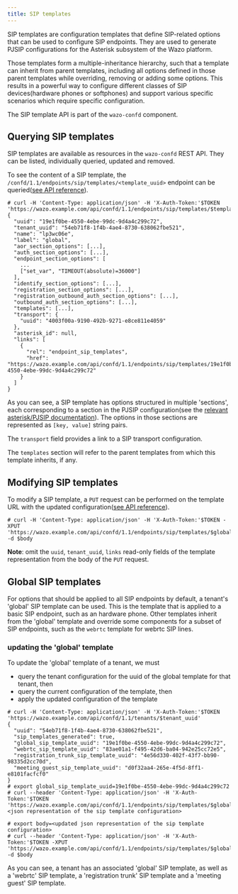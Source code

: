 ```yaml
---
title: SIP templates
---
```


SIP templates are configuration templates that define SIP-related options that can be used to
configure SIP endpoints. They are used to generate PJSIP configurations for the Asterisk subsystem
of the Wazo platform.

Those templates form a multiple-inheritance hierarchy, such that a template can inherit from parent
templates, including all options defined in those parent templates while overriding, removing or
adding some options. This results in a powerful way to configure different classes of SIP
devices(hardware phones or softphones) and support various specific scenarios which require specific
configuration.

The SIP template API is part of the `wazo-confd` component.

## Querying SIP templates

SIP templates are available as resources in the `wazo-confd` REST API. They can be listed,
individually queried, updated and removed.

To see the content of a SIP template, the `/confd/1.1/endpoints/sip/templates/<template_uuid>`
endpoint can be
queried([see API reference](/documentation/api/configuration.html#tag/endpoints/operation/get_endpoint_sip_template)).

```
# curl -H 'Content-Type: application/json' -H 'X-Auth-Token:'$TOKEN 'https://wazo.example.com/api/confd/1.1/endpoints/sip/templates/$template_uuid'
{
  "uuid": "19e1f0be-4550-4ebe-99dc-9d4a4c299c72",
  "tenant_uuid": "54eb71f8-1f4b-4ae4-8730-638062fbe521",
  "name": "lp3wc06e",
  "label": "global",
  "aor_section_options": [...],
  "auth_section_options": [...],
  "endpoint_section_options": [
    ...
    ["set_var", "TIMEOUT(absolute)=36000"]
  ],
  "identify_section_options": [...],
  "registration_section_options": [...],
  "registration_outbound_auth_section_options": [...],
  "outbound_auth_section_options": [...],
  "templates": [...],
  "transport": {
    "uuid": "4003f00a-9190-492b-9271-e8ce811e4059"
  },
  "asterisk_id": null,
  "links": [
    {
      "rel": "endpoint_sip_templates",
      "href": "https://wazo.example.com/api/confd/1.1/endpoints/sip/templates/19e1f0be-4550-4ebe-99dc-9d4a4c299c72"
    }
  ]
}
```

As you can see, a SIP template has options structured in multiple 'sections', each corresponding to
a section in the PJSIP configuration(see the
[relevant asterisk/PJSIP documentation](https://docs.asterisk.org/Configuration/Channel-Drivers/SIP/Configuring-res_pjsip/PJSIP-Configuration-Sections-and-Relationships/)).
The options in those sections are represented as `[key, value]` string pairs.

The `transport` field provides a link to a SIP transport configuration.

The `templates` section will refer to the parent templates from which this template inherits, if
any.

## Modifying SIP templates

To modify a SIP template, a `PUT` request can be performed on the template URL with the updated
configuration([see API reference](documentation/api/configuration.html#tag/endpoints/operation/update_endpoint_sip_template)).

```
# curl -H 'Content-Type: application/json' -H 'X-Auth-Token:'$TOKEN -XPUT 'https://wazo.example.com/api/confd/1.1/endpoints/sip/templates/$global_sip_template_uuid' -d $body
```

**Note**: omit the `uuid`, `tenant_uuid`, `links` read-only fields of the template representation
from the body of the `PUT` request.

## Global SIP templates

For options that should be applied to all SIP endpoints by default, a tenant's 'global' SIP template
can be used. This is the template that is applied to a basic SIP endpoint, such as an hardware
phone. Other templates inherit from the 'global' template and override some components for a subset
of SIP endpoints, such as the `webrtc` template for webrtc SIP lines.

### updating the 'global' template

To update the 'global' template of a tenant, we must

- query the tenant configuration for the uuid of the global template for that tenant, then
- query the current configuration of the template, then
- apply the updated configuration of the template

```
# curl -H 'Content-Type: application/json' -H 'X-Auth-Token:'$TOKEN 'https://wazo.example.com/api/confd/1.1/tenants/$tenant_uuid'
{
  "uuid": "54eb71f8-1f4b-4ae4-8730-638062fbe521",
  "sip_templates_generated": true,
  "global_sip_template_uuid": "19e1f0be-4550-4ebe-99dc-9d4a4c299c72",
  "webrtc_sip_template_uuid": "83ae01a1-f495-42d6-ba04-942e25cc72e5",
  "registration_trunk_sip_template_uuid": "4e56d330-402f-43f7-bb90-98335d2cc70d",
  "meeting_guest_sip_template_uuid": "d0f32aa4-265e-4f5d-8ff1-e8101facfcf0"
}
# export global_sip_template_uuid=19e1f0be-4550-4ebe-99dc-9d4a4c299c72
# curl --header 'Content-Type: application/json' -H 'X-Auth-Token:'$TOKEN 'https://wazo.example.com/api/confd/1.1/endpoints/sip/templates/$global_sip_template_uuid'
<json representation of the sip template configuration>

# export body=<updated json representation of the sip template configuration>
# curl --header 'Content-Type: application/json' -H 'X-Auth-Token:'$TOKEN -XPUT 'https://wazo.example.com/api/confd/1.1/endpoints/sip/templates/$global_sip_template_uuid' -d $body
```

As you can see, a tenant has an associated 'global' SIP template, as well as a 'webrtc' SIP
template, a 'registration trunk' SIP template and a 'meeting guest' SIP template.
